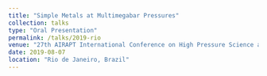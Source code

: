 ```yaml
---
title: "Simple Metals at Multimegabar Pressures"
collection: talks
type: "Oral Presentation"
permalink: /talks/2019-rio
venue: "27th AIRAPT International Conference on High Pressure Science and Technology"
date: 2019-08-07
location: "Rio de Janeiro, Brazil"
---
```


